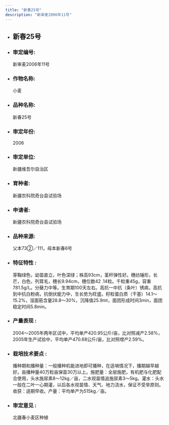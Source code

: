 ```yaml
---
title: "新春25号"
description: "新审麦2006年11号"
---
```

* ## 新春25号
* ###  审定编号:  
   新审麦2006年11号

*  ### 作物名称:  
   小麦

*   ###  品种名称: 
    新春25号

*   ### 审定年份: 
    2006

*   ### 审定单位:  
    新疆维吾尔自治区

*   ### 育种者:  
    新疆农科院奇台县试验场

*   ### 申请者:  
    新疆农科院奇台县试验场

*   ### 品种来源:  
    父本73②／111，母本新春6号

*   ### 特征特性 : 
    芽鞠绿色，幼苗直立，叶色深绿；株高93cm，茎秆弹性好。穗纺锤形，长芒，白色，列茸毛，穗长9.94cm，穗位数42 .14粒。千粒重45g，容重781.5g/L。分蘖力中等。生育期100天左右。高抗一中抗（条叶）锈病，高抗到中抗白粉病，抗倒伏能力中，生长势为旺盛。籽粒蛋白质（干基）14.1～15.2%，湿面筋含量28.8～30%，沉降值25.9mt，面团形成时间3min，面团稳定时间5.8min。

*   ### 产量表现 : 
    2004～2005年两年区试中，平均单产420.95公斤/亩，比对照减产2.58%，2005年生产试验中，平均单产470.68公斤/亩，比对照增产2.59%。

*   ### 栽培技术要点 : 
    播种期和播种量：一般播种机能进地即可播种，在适墒情况下，播期越早越好。亩播种量40万粒亩保苗30万以上。施肥量：全层施肥，有机肥与化肥配合使用，头水施尿素8～12kg／亩，二水视苗情追施尿素3～5kg。灌水：头水一般在二叶一心期灌，以后各水视苗情、天气、地力浇水，保证不受旱原则。收获：适期早收。产量：平均单产为515kg／亩。

*   ### 审定意见 : 
    北疆春小麦区种植
